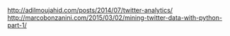 http://adilmoujahid.com/posts/2014/07/twitter-analytics/
http://marcobonzanini.com/2015/03/02/mining-twitter-data-with-python-part-1/